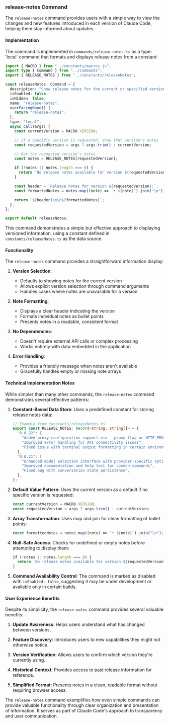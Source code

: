 ### release-notes Command

The `release-notes` command provides users with a simple way to view the changes and new features introduced in each version of Claude Code, helping them stay informed about updates.

#### Implementation

The command is implemented in `commands/release-notes.ts` as a type: 'local' command that formats and displays release notes from a constant:

```typescript
import { MACRO } from "../constants/macros.js";
import type { Command } from "../commands";
import { RELEASE_NOTES } from "../constants/releaseNotes";

const releaseNotes: Command = {
  description: "Show release notes for the current or specified version",
  isEnabled: false,
  isHidden: false,
  name: "release-notes",
  userFacingName() {
    return "release-notes";
  },
  type: "local",
  async call(args) {
    const currentVersion = MACRO.VERSION;

    // If a specific version is requested, show that version's notes
    const requestedVersion = args ? args.trim() : currentVersion;

    // Get the requested version's notes
    const notes = RELEASE_NOTES[requestedVersion];

    if (!notes || notes.length === 0) {
      return `No release notes available for version ${requestedVersion}.`;
    }

    const header = `Release notes for version ${requestedVersion}:`;
    const formattedNotes = notes.map((note) => `• ${note}`).join("\n");

    return `${header}\n\n${formattedNotes}`;
  },
};

export default releaseNotes;
```

This command demonstrates a simple but effective approach to displaying versioned information, using a constant defined in `constants/releaseNotes.ts` as the data source.

#### Functionality

The `release-notes` command provides a straightforward information display:

1. **Version Selection**:

   - Defaults to showing notes for the current version
   - Allows explicit version selection through command arguments
   - Handles cases where notes are unavailable for a version

2. **Note Formatting**:

   - Displays a clear header indicating the version
   - Formats individual notes as bullet points
   - Presents notes in a readable, consistent format

3. **No Dependencies**:

   - Doesn't require external API calls or complex processing
   - Works entirely with data embedded in the application

4. **Error Handling**:
   - Provides a friendly message when notes aren't available
   - Gracefully handles empty or missing note arrays

#### Technical Implementation Notes

While simpler than many other commands, the `release-notes` command demonstrates several effective patterns:

1. **Constant-Based Data Store**: Uses a predefined constant for storing release notes data:

   ```typescript
   // Example from constants/releaseNotes.ts
   export const RELEASE_NOTES: Record<string, string[]> = {
     "0.0.22": [
       "Added proxy configuration support via --proxy flag or HTTP_PROXY environment variable",
       "Improved error handling for API connectivity issues",
       "Fixed issue with terminal output formatting in certain environments",
     ],
     "0.0.21": [
       "Enhanced model selection interface with provider-specific options",
       "Improved documentation and help text for common commands",
       "Fixed bug with conversation state persistence",
     ],
   };
   ```

2. **Default Value Pattern**: Uses the current version as a default if no specific version is requested:

   ```typescript
   const currentVersion = MACRO.VERSION;
   const requestedVersion = args ? args.trim() : currentVersion;
   ```

3. **Array Transformation**: Uses map and join for clean formatting of bullet points:

   ```typescript
   const formattedNotes = notes.map((note) => `• ${note}`).join("\n");
   ```

4. **Null-Safe Access**: Checks for undefined or empty notes before attempting to display them:

   ```typescript
   if (!notes || notes.length === 0) {
     return `No release notes available for version ${requestedVersion}.`;
   }
   ```

5. **Command Availability Control**: The command is marked as disabled with `isEnabled: false`, suggesting it may be under development or available only in certain builds.

#### User Experience Benefits

Despite its simplicity, the `release-notes` command provides several valuable benefits:

1. **Update Awareness**: Helps users understand what has changed between versions.

2. **Feature Discovery**: Introduces users to new capabilities they might not otherwise notice.

3. **Version Verification**: Allows users to confirm which version they're currently using.

4. **Historical Context**: Provides access to past release information for reference.

5. **Simplified Format**: Presents notes in a clean, readable format without requiring browser access.

The `release-notes` command exemplifies how even simple commands can provide valuable functionality through clear organization and presentation of information. It serves as part of Claude Code's approach to transparency and user communication.

